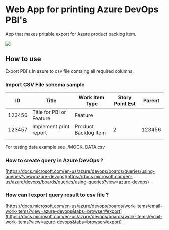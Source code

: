 # Web App for printing Azure DevOps PBI's

App that makes pritable export for Azure product backlog item.

![](demo.gif)

## How to use 

Export PBI´s in azure to csv file containg all required columns. 

### Import CSV File schema sample

| ID     | Title                    | Work Item Type       | Story Point Est | Parent |
|--------|--------------------------|----------------------|-----------------|--------|
| 123456 | Title for PBI or Feature | Feature              |                 |        |
| 123457 | Implement print report   | Product Backlog Item | 2               | 123456 |
|        |                          |                      |                 |        |

For testing data example see ./MOCK_DATA.csv

### How to create query in Azure DevOps ? 

[https://docs.microsoft.com/en-us/azure/devops/boards/queries/using-queries?view=azure-devops](https://docs.microsoft.com/en-us/azure/devops/boards/queries/using-queries?view=azure-devops)


### How can I export query result to csv file ? 

[https://docs.microsoft.com/en-us/azure/devops/boards/work-items/email-work-items?view=azure-devops&tabs=browser#export](https://docs.microsoft.com/en-us/azure/devops/boards/work-items/email-work-items?view=azure-devops&tabs=browser#export)
